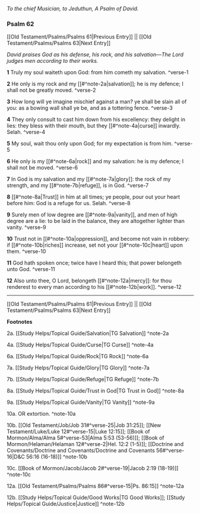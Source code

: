 *To the chief Musician, to Jeduthun, A Psalm of David.*

### Psalm 62

[[Old Testament/Psalms/Psalms 61|Previous Entry]]  ||  [[Old Testament/Psalms/Psalms 63|Next Entry]]

*David praises God as his defense, his rock, and his salvation—The Lord judges men according to their works.*

**1**  Truly my soul waiteth upon God: from him cometh my salvation. ^verse-1

**2**  He only is my rock and my [[#^note-2a|salvation]]; he is my defence; I shall not be greatly moved. ^verse-2

**3**  How long will ye imagine mischief against a man? ye shall be slain all of you: as a bowing wall shall ye be, and as a tottering fence. ^verse-3

**4**  They only consult to cast him down from his excellency: they delight in lies: they bless with their mouth, but they [[#^note-4a|curse]] inwardly. Selah. ^verse-4

**5**  My soul, wait thou only upon God; for my expectation is from him. ^verse-5

**6**  He only is my [[#^note-6a|rock]] and my salvation: he is my defence; I shall not be moved. ^verse-6

**7**  In God is my salvation and my [[#^note-7a|glory]]: the rock of my strength, and my [[#^note-7b|refuge]], is in God. ^verse-7

**8**  [[#^note-8a|Trust]] in him at all times; ye people, pour out your heart before him: God is a refuge for us. Selah. ^verse-8

**9**  Surely men of low degree are [[#^note-9a|vanity]], and men of high degree are a lie: to be laid in the balance, they are altogether lighter than vanity. ^verse-9

**10**  Trust not in [[#^note-10a|oppression]], and become not vain in robbery: if [[#^note-10b|riches]] increase, set not your [[#^note-10c|heart]] upon them. ^verse-10

**11**  God hath spoken once; twice have I heard this; that power belongeth unto God. ^verse-11

**12**  Also unto thee, O Lord, belongeth [[#^note-12a|mercy]]: for thou renderest to every man according to his [[#^note-12b|work]]. ^verse-12


---
[[Old Testament/Psalms/Psalms 61|Previous Entry]]  ||  [[Old Testament/Psalms/Psalms 63|Next Entry]]


**Footnotes**


2a. [[Study Helps/Topical Guide/Salvation|TG Salvation]] ^note-2a

4a. [[Study Helps/Topical Guide/Curse|TG Curse]] ^note-4a

6a. [[Study Helps/Topical Guide/Rock|TG Rock]] ^note-6a

7a. [[Study Helps/Topical Guide/Glory|TG Glory]] ^note-7a

7b. [[Study Helps/Topical Guide/Refuge|TG Refuge]] ^note-7b

8a. [[Study Helps/Topical Guide/Trust in God|TG Trust in God]] ^note-8a

9a. [[Study Helps/Topical Guide/Vanity|TG Vanity]] ^note-9a

10a. OR extortion. ^note-10a

10b. [[Old Testament/Job/Job 31#^verse-25|Job 31:25]]; [[New Testament/Luke/Luke 12#^verse-15|Luke 12:15]]; [[Book of Mormon/Alma/Alma 5#^verse-53|Alma 5:53 (53-56)]]; [[Book of Mormon/Helaman/Helaman 12#^verse-2|Hel. 12:2 (1-5)]]; [[Doctrine and Covenants/Doctrine and Covenants/Doctrine and Covenants 56#^verse-16|D&C 56:16 (16-18)]] ^note-10b

10c. [[Book of Mormon/Jacob/Jacob 2#^verse-19|Jacob 2:19 (18-19)]] ^note-10c

12a. [[Old Testament/Psalms/Psalms 86#^verse-15|Ps. 86:15]] ^note-12a

12b. [[Study Helps/Topical Guide/Good Works|TG Good Works]]; [[Study Helps/Topical Guide/Justice|Justice]] ^note-12b
